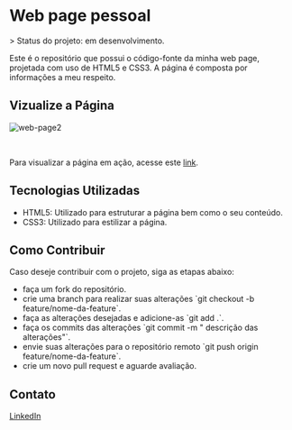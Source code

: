 <h1>Web page pessoal</h1>
> Status do projeto: em desenvolvimento.

Este é o repositório que possui o código-fonte da minha web page, projetada com uso de HTML5 e CSS3. A página é composta por informações a meu respeito. 

## Vizualize a Página
![web-page2](https://github.com/Clarc-Vasconcelos/My-Web-Page/assets/129234188/f36a7cc8-88c3-4120-8d83-8acd8def7fe6)


<br />

<p>Para visualizar a página em ação, acesse este <a href='https://my-web-page-murex.vercel.app/' target='_blank'>link</a>.</p>

## Tecnologias Utilizadas
<ul>
<li>HTML5: Utilizado para estruturar a página bem como o seu conteúdo.</li>
<li>CSS3: Utilizado para estilizar a página.
</li>
</ul>

## Como Contribuir
<p>Caso deseje contribuir com o projeto, siga as etapas abaixo:</p>
<ul>
<li>faça um fork do repositório.</li>
<li>crie uma branch para realizar suas alterações `git checkout -b feature/nome-da-feature`.
</li>
<li>faça as alterações desejadas e adicione-as `git add .`.
</li>
<li>faça os commits das alterações `git commit -m " descrição das alterações"`.
</li>
<li>envie suas alterações para o repositório remoto `git push origin  feature/nome-da-feature`.
</li>
<li>crie um novo pull request e aguarde avaliação.
</li>
</ul>

## Contato
[LinkedIn](https://www.linkedin.com/in/clarc-vasconcelos-47535b116/)
